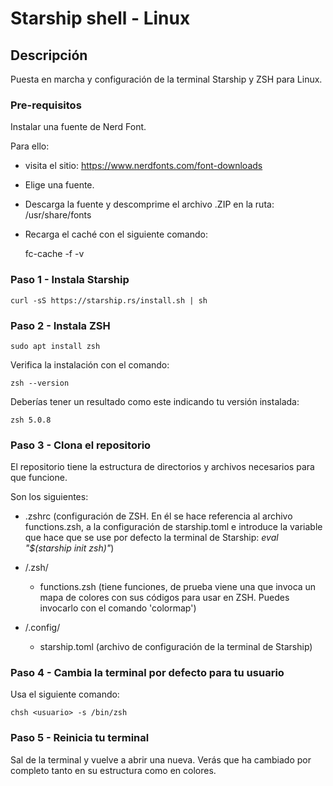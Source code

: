 # Starship shell - Linux

## Descripción
Puesta en marcha y configuración de la terminal Starship y ZSH para Linux.

### Pre-requisitos
Instalar una fuente de Nerd Font.

Para ello:

- visita el sitio: https://www.nerdfonts.com/font-downloads

- Elige una fuente.

- Descarga la fuente y descomprime el archivo .ZIP en la ruta: /usr/share/fonts

- Recarga el caché con el siguiente comando:
    
    fc-cache -f -v

### Paso 1 - Instala Starship
    
    curl -sS https://starship.rs/install.sh | sh

### Paso 2 - Instala ZSH

    sudo apt install zsh

Verifica la instalación con el comando:

    zsh --version

Deberías tener un resultado como este indicando tu versión instalada:

    zsh 5.0.8

### Paso 3 - Clona el repositorio
El repositorio tiene la estructura de directorios y archivos necesarios para que funcione.

Son los siguientes:

* .zshrc (configuración de ZSH. En él se hace referencia al archivo functions.zsh, a la configuración de starship.toml e introduce la variable que hace que se use por defecto la terminal de Starship: *eval "$(starship init zsh)"*)

* /.zsh/
    - functions.zsh (tiene funciones, de prueba viene una que invoca un mapa de colores con sus códigos para usar en ZSH. Puedes invocarlo con el comando 'colormap')

* /.config/
    - starship.toml (archivo de configuración de la terminal de Starship)

### Paso 4 - Cambia la terminal por defecto para tu usuario
Usa el siguiente comando:

    chsh <usuario> -s /bin/zsh

### Paso 5 - Reinicia tu terminal
Sal de la terminal y vuelve a abrir una nueva. Verás que ha cambiado por completo tanto en su estructura como en colores.